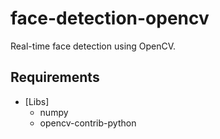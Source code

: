 # face-detection-opencv

Real-time face detection using OpenCV.

## Requirements

* [Libs]
    * numpy
    * opencv-contrib-python
